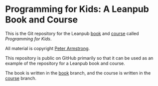 # Programming for Kids: A Leanpub Book and Course

This is the Git repository for the Leanpub [book](https://leanpub.com/programmingforkids) and [course](https://leanpub.com/c/programmingforkids) called *Programming for Kids*.

All material is copyright [Peter Armstrong](https://twitter.com/peterarmstrong).

This repository is public on GitHub primarily so that it can be used as an example of the repository for a Leanpub book and course.

The book is written in the [book](https://github.com/peterarmstrong/programming-for-kids/tree/book) branch, and the course is written in the [course](https://github.com/peterarmstrong/programming-for-kids/tree/course) branch.